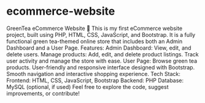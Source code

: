 # ecommerce-website
 GreenTea eCommerce Website 🌿 This is my first eCommerce website project, built using PHP, HTML, CSS, JavaScript, and Bootstrap. It is a fully functional green tea-themed online store that includes both an Admin Dashboard and a User Page.  Features: Admin Dashboard: View, edit, and delete users. Manage products: Add, edit, and delete product listings. Track user activity and manage the store with ease. User Page: Browse green tea products. User-friendly and responsive interface designed with Bootstrap. Smooth navigation and interactive shopping experience. Tech Stack: Frontend: HTML, CSS, JavaScript, Bootstrap Backend: PHP Database: MySQL (optional, if used) Feel free to explore the code, suggest improvements, or contribute!
